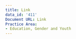 ```yaml
---
title: Link
data_id: '411'
Document URL: Link
Practice Area:
- Education, Gender and Youth
---
```


